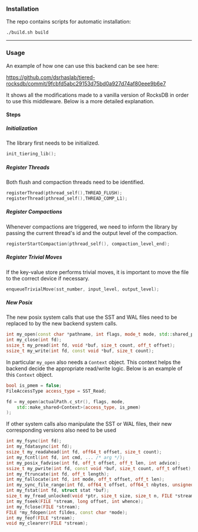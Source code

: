 
### Installation

The repo contains scripts for automatic installation:

`./build.sh build`

---
### Usage

An example of how one can use this backend can be see here:

https://github.com/dsrhaslab/tiered-rocksdb/commit/9fcbfd5abc29153d75bd0a927d74af80eee9b6e7

It shows all the modifications made to a vanilla version of RocksDB in order to use this middleware. Below is a more detailed explanation.

#### Steps

##### Initialization
The library first needs to be initialized.

```cpp
init_tiering_lib();
```

##### Register Threads
Both flush and compaction threads need to be identified.

```cpp
registerThread(pthread_self(),THREAD_FLUSH);
registerThread(pthread_self(),THREAD_COMP_L1);
```

##### Register Compactions

Whenever compactions are triggered, we need to inform the library by passing the
current thread's id and the output level of the compaction.

```cpp
registerStartCompaction(pthread_self(), compaction_level_end);
```

##### Register Trivial Moves 

If the key-value store performs trivial moves, it is important to move the file to the correct device if necessary.

```cpp
enqueueTrivialMove(sst_number, input_level, output_level);
```

##### New Posix

The new posix system calls that use the SST and WAL files need to be replaced to by the new backend system calls.

```cpp
int my_open(const char *pathname, int flags, mode_t mode, std::shared_ptr<Context> ctx);
int my_close(int fd);
ssize_t my_pread(int fd, void *buf, size_t count, off_t offset);
ssize_t my_write(int fd, const void *buf, size_t count);
```


In particular `my_open` also needs a `Context` object. This context helps the backend decide the appropriate read/write logic. Below is an example of this `Context` object.

```cpp
bool is_pmem = false;
FileAccessType access_type = SST_Read;

fd = my_open(actualPath.c_str(), flags, mode, 
    std::make_shared<Context>(access_type, is_pmem)
);
```

If other system calls also manipulate the SST or WAL files, their new corresponding versions also need to be used

```cpp
int my_fsync(int fd);
int my_fdatasync(int fd);
ssize_t my_readahead(int fd, off64_t offset, size_t count);
int my_fcntl(int fd, int cmd, ... /* arg */);
int my_posix_fadvise(int fd, off_t offset, off_t len, int advice);
ssize_t my_pwrite(int fd, const void *buf, size_t count, off_t offset);
int my_ftruncate(int fd, off_t length);
int my_fallocate(int fd, int mode, off_t offset, off_t len);
int my_sync_file_range(int fd, off64_t offset, off64_t nbytes, unsigned int flags);
int my_fstat(int fd, struct stat *buf);
size_t my_fread_unlocked(void *ptr, size_t size, size_t n, FILE *stream);
int my_fseek(FILE *stream, long offset, int whence);
int my_fclose(FILE *stream);
FILE *my_fdopen(int fildes, const char *mode);
int my_feof(FILE *stream);
void my_clearerr(FILE *stream);
```
